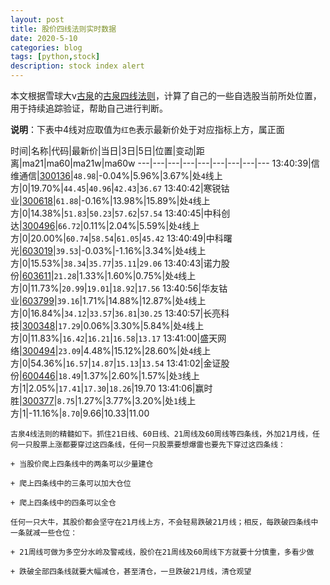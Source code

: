 ```yaml
---
layout: post
title: 股价四线法则实时数据
date: 2020-5-10
categories: blog
tags: [python,stock]
description: stock index alert
---
```



本文根据雪球大v[古泉](https://xueqiu.com/u/7148646888)的[古泉四线法则](https://xueqiu.com/7148646888/130498192)，计算了自己的一些自选股当前所处位置，用于持续追踪验证，帮助自己进行判断。

**说明**：下表中4线对应取值为`红色`表示最新价处于对应指标上方，属正面

时间|名称|代码|最新价|当日|3日|5日|位置|变动|距离|ma21|ma60|ma21w|ma60w
---|---|---|---|---|---|---|---|---
13:40:39|信维通信|[300136](https://xueqiu.com/S/SZ300136)|`48.98`|-0.04%|5.96%|3.67%|处`4`线上方|0|19.70%|`44.45`|`40.96`|`42.43`|`36.67`
13:40:42|寒锐钴业|[300618](https://xueqiu.com/S/SZ300618)|`61.88`|-0.16%|13.98%|15.89%|处`4`线上方|0|14.38%|`51.83`|`50.23`|`57.62`|`57.54`
13:40:45|中科创达|[300496](https://xueqiu.com/S/SZ300496)|`66.72`|0.11%|2.04%|5.59%|处`4`线上方|0|20.00%|`60.74`|`58.54`|`61.05`|`45.42`
13:40:49|中科曙光|[603019](https://xueqiu.com/S/SH603019)|`39.53`|-0.03%|-1.16%|3.34%|处`4`线上方|0|15.53%|`38.34`|`35.77`|`35.11`|`29.06`
13:40:43|诺力股份|[603611](https://xueqiu.com/S/SH603611)|`21.28`|1.33%|1.60%|0.75%|处`4`线上方|0|11.73%|`20.99`|`19.01`|`18.92`|`17.56`
13:40:56|华友钴业|[603799](https://xueqiu.com/S/SH603799)|`39.16`|1.71%|14.88%|12.87%|处`4`线上方|0|16.84%|`34.12`|`33.57`|`36.81`|`30.25`
13:40:57|长亮科技|[300348](https://xueqiu.com/S/SZ300348)|`17.29`|0.06%|3.30%|5.84%|处`4`线上方|0|11.83%|`16.42`|`16.21`|`16.58`|`13.17`
13:41:00|盛天网络|[300494](https://xueqiu.com/S/SZ300494)|`23.09`|4.48%|15.12%|28.60%|处`4`线上方|0|54.36%|`16.57`|`14.87`|`15.13`|`13.54`
13:41:02|金证股份|[600446](https://xueqiu.com/S/SH600446)|`18.49`|1.37%|2.60%|1.57%|处`3`线上方|1|2.05%|`17.41`|`17.30`|`18.26`|19.70
13:41:06|赢时胜|[300377](https://xueqiu.com/S/SZ300377)|`8.75`|1.27%|3.77%|3.20%|处`1`线上方|1|-11.16%|`8.70`|9.66|10.33|11.00

```
古泉4线法则的精髓如下。抓住21日线、60日线、21周线及60周线等四条线，外加21月线，任何一只股票上涨都要穿过这四条线，任何一只股票要想爆雷也要先下穿过这四条线：

+ 当股价爬上四条线中的两条可以少量建仓

+ 爬上四条线中的三条可以加大仓位

+ 爬上四条线中的四条可以全仓

任何一只大牛，其股价都会坚守在21月线上方，不会轻易跌破21月线；相反，每跌破四条线中一条就减一些仓位：

+ 21周线可做为多空分水岭及警戒线，股价在21周线及60周线下方就要十分慎重，多看少做

+ 跌破全部四条线就要大幅减仓，甚至清仓，一旦跌破21月线，清仓观望
```